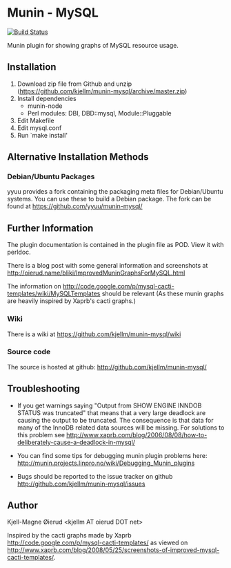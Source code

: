 Munin - MySQL
=============

[![Build Status](https://travis-ci.org/kjellm/munin-mysql.png?branch=master)](https://travis-ci.org/kjellm/munin-mysql)

Munin plugin for showing graphs of MySQL resource usage.


Installation
------------

1. Download zip file from Github and unzip (https://github.com/kjellm/munin-mysql/archive/master.zip)
2. Install dependencies 
    - munin-node
    - Perl modules: DBI, DBD::mysql, Module::Pluggable
3. Edit Makefile
4. Edit mysql.conf
5. Run `make install'


Alternative Installation Methods
--------------------------------

### Debian/Ubuntu Packages

yyuu provides a fork containing the packaging meta files for
Debian/Ubuntu systems. You can use these to build a Debian
package. The fork can be found at https://github.com/yyuu/munin-mysql/


Further Information
-------------------

The plugin documentation is contained in the plugin file as POD. View
it with perldoc.

There is a blog post with some general information and screenshots at
<http://oierud.name/bliki/ImprovedMuninGraphsForMySQL.html>

The information on
<http://code.google.com/p/mysql-cacti-templates/wiki/MySQLTemplates>
should be relevant (As these munin graphs are heavily inspired by
Xaprb's cacti graphs.)

### Wiki

There is a wiki at <https://github.com/kjellm/munin-mysql/wiki>

### Source code

The source is hosted at github:
<http://github.com/kjellm/munin-mysql/>


Troubleshooting
---------------

- If you get warnings saying "Output from SHOW ENGINE INNDOB STATUS
  was truncated" that means that a very large deadlock are causing the
  output to be truncated. The consequence is that data for many of the
  InnoDB related data sources will be missing. For solutions to this
  problem see
  http://www.xaprb.com/blog/2006/08/08/how-to-deliberately-cause-a-deadlock-in-mysql/

- You can find some tips for debugging munin plugin problems here:
  <http://munin.projects.linpro.no/wiki/Debugging_Munin_plugins>

- Bugs should be reported to the issue tracker on github
  <http://github.com/kjellm/munin-mysql/issues>


Author
------

Kjell-Magne Øierud &lt;kjellm AT oierud DOT net&gt;

Inspired by the cacti graphs made by Xaprb
http://code.google.com/p/mysql-cacti-templates/ as viewed on
http://www.xaprb.com/blog/2008/05/25/screenshots-of-improved-mysql-cacti-templates/.

